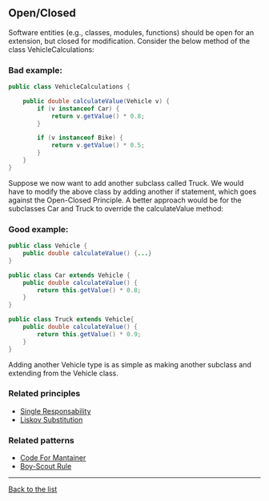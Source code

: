 ## Open/Closed

Software entities (e.g., classes, modules, functions) should be open for an extension, 
but closed for modification. Consider the below method of the class VehicleCalculations:

### Bad example:

```java
public class VehicleCalculations {

    public double calculateValue(Vehicle v) {
        if (v instanceof Car) {
            return v.getValue() * 0.8;
        }

        if (v instanceof Bike) {
            return v.getValue() * 0.5;
        }
    }
}
```

Suppose we now want to add another subclass called Truck. We would have to modify 
the above class by adding another if statement, which goes against the Open-Closed 
Principle. A better approach would be for the subclasses Car and Truck to override 
the calculateValue method:

### Good example:

```java
public class Vehicle {
    public double calculateValue() {...}
}

public class Car extends Vehicle {
    public double calculateValue() {
        return this.getValue() * 0.8;
    }
}

public class Truck extends Vehicle{
    public double calculateValue() {
        return this.getValue() * 0.9;
    }
}
```

Adding another Vehicle type is as simple as making another subclass and extending 
from the Vehicle class.

### Related principles

- [Single Responsability](./singleresponsibility.md)
- [Liskov Substitution](./liskvsustitution.md)

### Related patterns

- [Code For Mantainer](../general/codeformantainer.md)
- [Boy-Scout Rule](../general/boyscoutrule.md)
---
[Back to the list](./README.md)